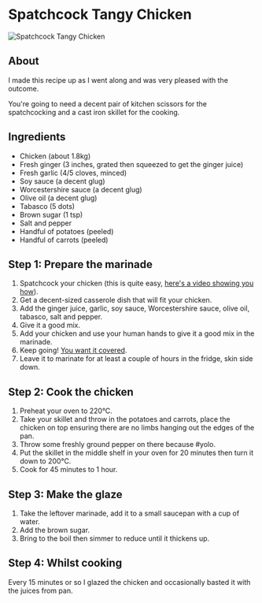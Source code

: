 # Spatchcock Tangy Chicken

![Spatchcock Tangy Chicken](https://c4.staticflickr.com/4/3936/15263988928_90dc99cb6f.jpg)

## About

I made this recipe up as I went along and was very pleased with the outcome.

You're going to need a decent pair of kitchen scissors for the spatchcocking
and a cast iron skillet for the cooking.

## Ingredients

* Chicken (about 1.8kg)
* Fresh ginger (3 inches, grated then squeezed to get the ginger juice)
* Fresh garlic (4/5 cloves, minced)
* Soy sauce (a decent glug)
* Worcestershire sauce (a decent glug)
* Olive oil (a decent glug)
* Tabasco (5 dots)
* Brown sugar (1 tsp)
* Salt and pepper
* Handful of potatoes (peeled)
* Handful of carrots (peeled)

## Step 1: Prepare the marinade

1. Spatchcock your chicken (this is quite easy, [here's a video showing you how](https://www.youtube.com/watch?v=Ppa1bxB89vg)).
2. Get a decent-sized casserole dish that will fit your chicken.
3. Add the ginger juice, garlic, soy sauce, Worcestershire sauce, olive oil, tabasco, salt and pepper.
4. Give it a good mix.
5. Add your chicken and use your human hands to give it a good mix in the marinade.
6. Keep going! [You want it covered](https://www.flickr.com/photos/reyhan/15449019885/).
7. Leave it to marinate for at least a couple of hours in the fridge, skin side down.

## Step 2: Cook the chicken

1. Preheat your oven to 220°C.
2. Take your skillet and throw in the potatoes and carrots, place the chicken on top ensuring there are no limbs hanging out the edges of the pan.
3. Throw some freshly ground pepper on there because #yolo.
4. Put the skillet in the middle shelf in your oven for 20 minutes then turn it down to 200°C.
5. Cook for 45 minutes to 1 hour.

## Step 3: Make the glaze

1. Take the leftover marinade, add it to a small saucepan with a cup of water.
2. Add the brown sugar.
3. Bring to the boil then simmer to reduce until it thickens up.

## Step 4: Whilst cooking

Every 15 minutes or so I glazed the chicken and occasionally basted it with the juices from pan.

